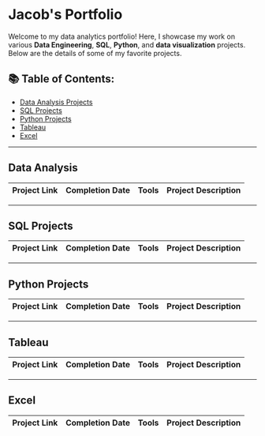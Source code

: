# Jacob's Portfolio

Welcome to my data analytics portfolio! Here, I showcase my work on various **Data Engineering**, **SQL**, **Python**, and **data visualization** projects. Below are the details of some of my favorite projects.

## 📚 Table of Contents:
- [Data Analysis Projects](#data-analytics)
- [SQL Projects](#sql-projects)
- [Python Projects](#python-projects)
- [Tableau](#tableau)
- [Excel](#excel)

---

## Data Analysis

| Project Link | Completion Date | Tools | Project Description | 
| --- | --- | --- | --- |


---

## SQL Projects

| Project Link | Completion Date | Tools | Project Description | 
| --- | --- | --- | --- |


---

## Python Projects

| Project Link | Completion Date | Tools | Project Description | 
| --- | --- | --- | --- |


---

## Tableau

| Project Link | Completion Date | Tools | Project Description | 
| --- | --- | --- | --- |


---

## Excel

| Project Link | Completion Date | Tools | Project Description | 
| --- | --- | --- | --- |


